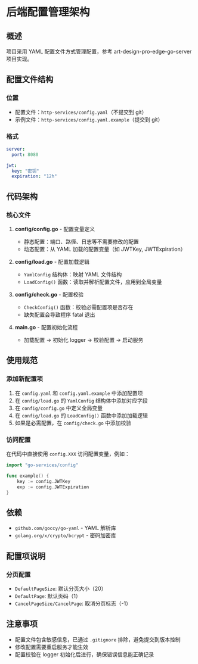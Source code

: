 # 后端配置管理架构

## 概述
项目采用 YAML 配置文件方式管理配置，参考 art-design-pro-edge-go-server 项目实现。

## 配置文件结构

### 位置
- 配置文件：`http-services/config.yaml`（不提交到 git）
- 示例文件：`http-services/config.yaml.example`（提交到 git）

### 格式
```yaml
server:
  port: 8080

jwt:
  key: "密钥"
  expiration: "12h"
```

## 代码架构

### 核心文件
1. **config/config.go** - 配置变量定义
   - 静态配置：端口、路径、日志等不需要修改的配置
   - 动态配置：从 YAML 加载的配置变量（如 JWTKey, JWTExpiration）

2. **config/load.go** - 配置加载逻辑
   - `YamlConfig` 结构体：映射 YAML 文件结构
   - `LoadConfig()` 函数：读取并解析配置文件，应用到全局变量

3. **config/check.go** - 配置校验
   - `CheckConfig()` 函数：校验必需配置项是否存在
   - 缺失配置会导致程序 fatal 退出

4. **main.go** - 配置初始化流程
   - 加载配置 → 初始化 logger → 校验配置 → 启动服务

## 使用规范

### 添加新配置项
1. 在 `config.yaml` 和 `config.yaml.example` 中添加配置项
2. 在 `config/load.go` 的 `YamlConfig` 结构体中添加对应字段
3. 在 `config/config.go` 中定义全局变量
4. 在 `config/load.go` 的 `LoadConfig()` 函数中添加加载逻辑
5. 如果是必需配置，在 `config/check.go` 中添加校验

### 访问配置
在代码中直接使用 `config.XXX` 访问配置变量，例如：
```go
import "go-services/config"

func example() {
    key := config.JWTKey
    exp := config.JWTExpiration
}
```

## 依赖
- `github.com/goccy/go-yaml` - YAML 解析库
- `golang.org/x/crypto/bcrypt` - 密码加密库

## 配置项说明

### 分页配置
- `DefaultPageSize`: 默认分页大小（20）
- `DefaultPage`: 默认页码（1）
- `CancelPageSize/CancelPage`: 取消分页标志（-1）

## 注意事项
- 配置文件包含敏感信息，已通过 `.gitignore` 排除，避免提交到版本控制
- 修改配置需要重启服务才能生效
- 配置校验在 logger 初始化后进行，确保错误信息能正确记录
